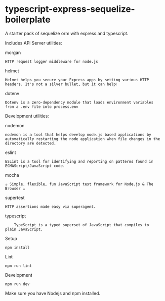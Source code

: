 # typescript-express-sequelize-boilerplate
A starter pack of sequelize orm with express and typescript.

Includes API Server utilities:

morgan

    HTTP request logger middleware for node.js

helmet

    Helmet helps you secure your Express apps by setting various HTTP headers. It's not a silver bullet, but it can help!
    
dotenv

    Dotenv is a zero-dependency module that loads environment variables from a .env file into process.env

Development utilities:

nodemon

    nodemon is a tool that helps develop node.js based applications by automatically restarting the node application when file changes in the directory are detected.
    
eslint

    ESLint is a tool for identifying and reporting on patterns found in ECMAScript/JavaScript code.
    
mocha

    ☕️ Simple, flexible, fun JavaScript test framework for Node.js & The Browser ☕️

supertest

    HTTP assertions made easy via superagent.

typescript

        TypeScript is a typed superset of JavaScript that compiles to plain JavaScript.

Setup

    npm install

Lint

    npm run lint

Development

    npm run dev

Make sure you have Nodejs and npm installed.
